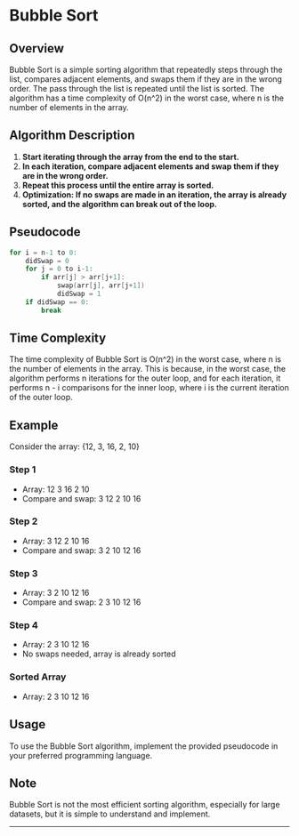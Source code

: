 # Bubble Sort

## Overview

Bubble Sort is a simple sorting algorithm that repeatedly steps through the list, compares adjacent elements, and swaps them if they are in the wrong order. The pass through the list is repeated until the list is sorted. The algorithm has a time complexity of O(n^2) in the worst case, where n is the number of elements in the array.

## Algorithm Description

1. **Start iterating through the array from the end to the start.**
2. **In each iteration, compare adjacent elements and swap them if they are in the wrong order.**
3. **Repeat this process until the entire array is sorted.**
4. **Optimization: If no swaps are made in an iteration, the array is already sorted, and the algorithm can break out of the loop.**

## Pseudocode

```cpp
for i = n-1 to 0:
    didSwap = 0
    for j = 0 to i-1:
        if arr[j] > arr[j+1]:
            swap(arr[j], arr[j+1])
            didSwap = 1
    if didSwap == 0:
        break
```

## Time Complexity

The time complexity of Bubble Sort is O(n^2) in the worst case, where n is the number of elements in the array. This is because, in the worst case, the algorithm performs n iterations for the outer loop, and for each iteration, it performs n - i comparisons for the inner loop, where i is the current iteration of the outer loop.

## Example

Consider the array: {12, 3, 16, 2, 10}

### Step 1
- Array: 12 3 16 2 10
- Compare and swap: 3 12 2 10 16

### Step 2
- Array: 3 12 2 10 16
- Compare and swap: 3 2 10 12 16

### Step 3
- Array: 3 2 10 12 16
- Compare and swap: 2 3 10 12 16

### Step 4
- Array: 2 3 10 12 16
- No swaps needed, array is already sorted

### Sorted Array
- Array: 2 3 10 12 16

## Usage

To use the Bubble Sort algorithm, implement the provided pseudocode in your preferred programming language.

## Note

Bubble Sort is not the most efficient sorting algorithm, especially for large datasets, but it is simple to understand and implement.

---
